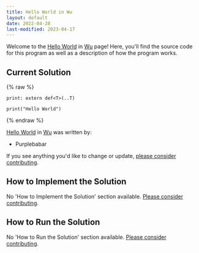 ```yaml
---
title: Hello World in Wu
layout: default
date: 2022-04-28
last-modified: 2023-04-17
---
```


Welcome to the [Hello World](https://sampleprograms.io/projects/hello-world) in [Wu](https://sampleprograms.io/languages/wu) page! Here, you'll find the source code for this program as well as a description of how the program works.

## Current Solution

{% raw %}

```wu
print: extern def<T>(..T)

print("Hello World")
```

{% endraw %}

[Hello World](https://sampleprograms.io/projects/hello-world) in [Wu](https://sampleprograms.io/languages/wu) was written by:

- Purplebabar

If you see anything you'd like to change or update, [please consider contributing](https://github.com/TheRenegadeCoder/sample-programs).

## How to Implement the Solution

No 'How to Implement the Solution' section available. [Please consider contributing](https://github.com/TheRenegadeCoder/sample-programs-website).

## How to Run the Solution

No 'How to Run the Solution' section available. [Please consider contributing](https://github.com/TheRenegadeCoder/sample-programs-website).